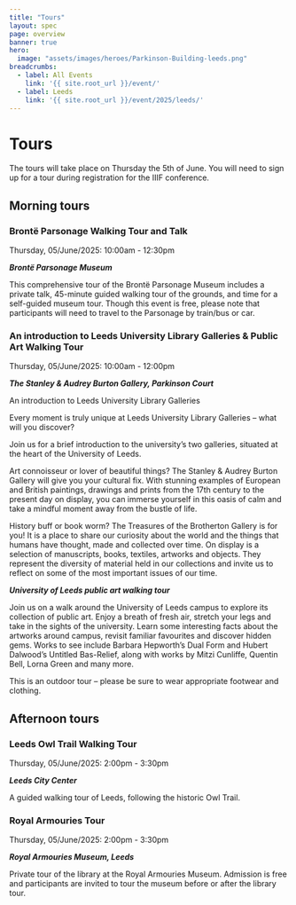 ```yaml
---
title: "Tours"
layout: spec
page: overview
banner: true 
hero:
  image: "assets/images/heroes/Parkinson-Building-leeds.png"
breadcrumbs:
  - label: All Events
    link: '{{ site.root_url }}/event/'
  - label: Leeds
    link: '{{ site.root_url }}/event/2025/leeds/'
---
```


# Tours
The tours will take place on Thursday the 5th of June. You will need to sign up for a tour during registration for the IIIF conference.  

## Morning tours

### Brontë Parsonage Walking Tour and Talk
Thursday, 05/June/2025: 10:00am - 12:30pm

***Brontë Parsonage Museum***

This comprehensive tour of the Brontë Parsonage Museum includes a private talk, 45-minute guided walking tour of the grounds, and time for a self-guided museum tour. Though this event is free, please note that participants will need to travel to the Parsonage by train/bus or car.
   
### An introduction to Leeds University Library Galleries & Public Art Walking Tour
Thursday, 05/June/2025: 10:00am - 12:00pm

***The Stanley & Audrey Burton Gallery, Parkinson Court***

An introduction to Leeds University Library Galleries

Every moment is truly unique at Leeds University Library Galleries – what will you discover?

Join us for a brief introduction to the university’s two galleries, situated at the heart of the University of Leeds.

Art connoisseur or lover of beautiful things? The Stanley & Audrey Burton Gallery will give you your cultural fix. With stunning examples of European and British paintings, drawings and prints from the 17th century to the present day on display, you can immerse yourself in this oasis of calm and take a mindful moment away from the bustle of life.

History buff or book worm? The Treasures of the Brotherton Gallery is for you! It is a place to share our curiosity about the world and the things that humans have thought, made and collected over time. On display is a selection of manuscripts, books, textiles, artworks and objects. They represent the diversity of material held in our collections and invite us to reflect on some of the most important issues of our time.

***University of Leeds public art walking tour***

Join us on a walk around the University of Leeds campus to explore its collection of public art. Enjoy a breath of fresh air, stretch your legs and take in the sights of the university. Learn some interesting facts about the artworks around campus, revisit familiar favourites and discover hidden gems. Works to see include Barbara Hepworth’s Dual Form and Hubert Dalwood’s Untitled Bas-Relief, along with works by Mitzi Cunliffe, Quentin Bell, Lorna Green and many more.

This is an outdoor tour – please be sure to wear appropriate footwear and clothing.
   
## Afternoon tours	
### Leeds Owl Trail Walking Tour

Thursday, 05/June/2025: 2:00pm - 3:30pm

***Leeds City Center***

A guided walking tour of Leeds, following the historic Owl Trail.
   
	
### Royal Armouries Tour

Thursday, 05/June/2025: 2:00pm - 3:30pm

***Royal Armouries Museum, Leeds***

Private tour of the library at the Royal Armouries Museum. Admission is free and participants are invited to tour the museum before or after the library tour. 
